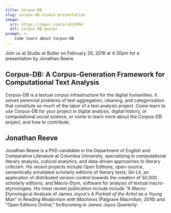 ```yaml
---
title: Corpus-DB
slug: corpus-db-studio-presentation
image: 
  src: https://imgur.com/a/v6jOP66
  alt: Corpus DB poster
prompt: >-
	Come learn about Corpus-DB
---
```


Join us at Studio at Butler on February 20, 2019 at 4:30pm for a presentation by Jonathan Reeve.

## Corpus-DB: A Corpus-Generation Framework for Computational Text Analysis

Corpus-DB is a textual corpus infrastructure for the digital humanities. It solves perennial problems of text aggregation, cleaning, and categorization that constitute so much of the labor of a text analysis project. Come learn to use Corpus-DB for your project in digital analysis, digital history, or computational social science, or come to learn more about the Corpus-DB project, and how to contribute.

## Jonathan Reeve

Jonathan Reeve is a PhD candidate in the Department of English and Comparative Literature at Columbia University, specializing in computational literary analysis, cultural analytics, and data-driven approaches to literary criticism. His recent projects include Open Editions, open-source, semantically annotated scholarly editions of literary texts; Git-Lit, an applicaiton of distributed version control towards the creation of 50,000 scholarly editions; and Macro-Etym, software for analysis of textual macro-etymologies. His most recent publication include include "A Macro-Etymological Analysis of James Joyce's *A Portrait of the Artist as a Young Man*" in *Reading Modernism with Machines* (Palgrave Macmillan, 2016) and "Open Editions Online," forthcoming in *James Joyce Quarterly*. 
